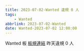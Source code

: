 ```yaml
---
title: 2023-07-02-Wanted 違規 0 人
tags:
    - Wanted
abbrlink: 2023-07-02-Wanted
date: Wanted-2023-07-02 12:00:00
---
```

Wanted 板 [板規連結](https://www.ptt.cc/bbs/Wanted/M.1608829773.A.D3B.html)
昨天違規 0 人
